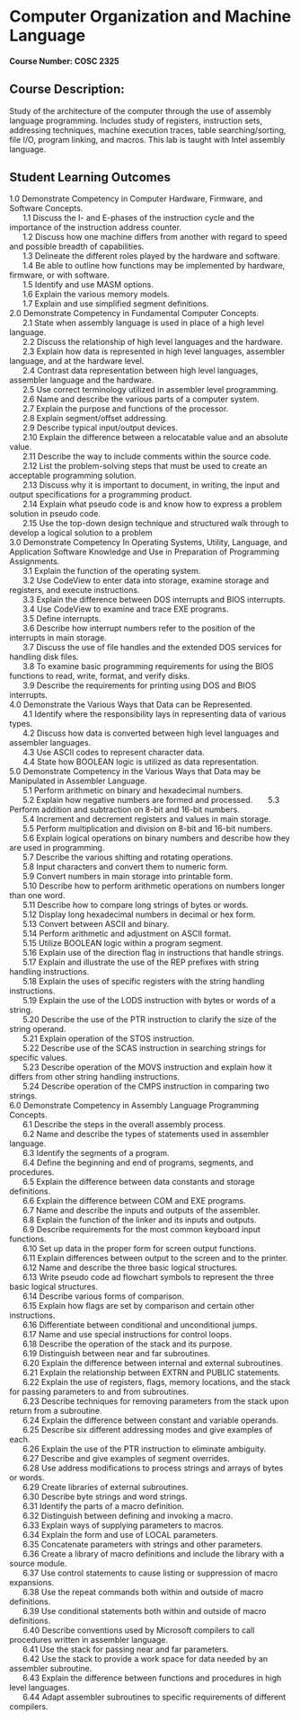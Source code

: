 # Computer Organization and Machine Language
#### Course Number: COSC 2325

## Course Description:
Study of the architecture of the computer through the use of assembly language programming. Includes study of registers, instruction sets, addressing techniques, machine execution traces, table searching/sorting, file I/O, program linking, and macros. This lab is taught with Intel assembly language.

## Student Learning Outcomes
1.0	Demonstrate Competency in Computer Hardware, Firmware, and Software Concepts.  
    &nbsp;&nbsp;&nbsp;&nbsp;&nbsp;&nbsp;1.1 Discuss the I- and E-phases of the instruction cycle and the importance of the instruction address counter.  
    &nbsp;&nbsp;&nbsp;&nbsp;&nbsp;&nbsp;1.2 Discuss how one machine differs from another with regard to speed and possible breadth of capabilities.  
    &nbsp;&nbsp;&nbsp;&nbsp;&nbsp;&nbsp;1.3 Delineate the different roles played by the hardware and software.  
    &nbsp;&nbsp;&nbsp;&nbsp;&nbsp;&nbsp;1.4 Be able to outline how functions may be implemented by hardware, firmware, or with software.  
    &nbsp;&nbsp;&nbsp;&nbsp;&nbsp;&nbsp;1.5 Identify and use MASM options.  
    &nbsp;&nbsp;&nbsp;&nbsp;&nbsp;&nbsp;1.6 Explain the various memory models.  
    &nbsp;&nbsp;&nbsp;&nbsp;&nbsp;&nbsp;1.7 Explain and use simplified segment definitions.  
2.0 Demonstrate Competency in Fundamental Computer Concepts.  
    &nbsp;&nbsp;&nbsp;&nbsp;&nbsp;&nbsp;2.1 State when assembly language is used in place of a high level language.  
    &nbsp;&nbsp;&nbsp;&nbsp;&nbsp;&nbsp;2.2 Discuss the relationship of high level languages and the hardware.  
    &nbsp;&nbsp;&nbsp;&nbsp;&nbsp;&nbsp;2.3 Explain how data is represented in high level languages, assembler language, and at the hardware level.  
    &nbsp;&nbsp;&nbsp;&nbsp;&nbsp;&nbsp;2.4 Contrast data representation between high level languages, assembler language and the hardware.  
    &nbsp;&nbsp;&nbsp;&nbsp;&nbsp;&nbsp;2.5 Use correct terminology utilized in assembler level programming.  
    &nbsp;&nbsp;&nbsp;&nbsp;&nbsp;&nbsp;2.6 Name and describe the various parts of a computer system.  
    &nbsp;&nbsp;&nbsp;&nbsp;&nbsp;&nbsp;2.7 Explain the purpose and functions of the processor.  
    &nbsp;&nbsp;&nbsp;&nbsp;&nbsp;&nbsp;2.8 Explain segment/offset addressing.  
    &nbsp;&nbsp;&nbsp;&nbsp;&nbsp;&nbsp;2.9 Describe typical input/output devices.  
    &nbsp;&nbsp;&nbsp;&nbsp;&nbsp;&nbsp;2.10 Explain the difference between a relocatable value and an absolute value.  
    &nbsp;&nbsp;&nbsp;&nbsp;&nbsp;&nbsp;2.11 Describe the way to include comments within the source code.  
    &nbsp;&nbsp;&nbsp;&nbsp;&nbsp;&nbsp;2.12 List the problem-solving steps that must be used to create an acceptable programming solution.  
    &nbsp;&nbsp;&nbsp;&nbsp;&nbsp;&nbsp;2.13 Discuss why it is important to document, in writing, the input and output specifications for a programming product.  
    &nbsp;&nbsp;&nbsp;&nbsp;&nbsp;&nbsp;2.14 Explain what pseudo code is and know how to express a problem solution in pseudo code.  
    &nbsp;&nbsp;&nbsp;&nbsp;&nbsp;&nbsp;2.15 Use the top-down design technique and structured walk through to develop a logical solution to a problem  
3.0 Demonstrate Competency In Operating Systems, Utility, Language, and Application Software Knowledge and Use in Preparation of Programming Assignments.  
    &nbsp;&nbsp;&nbsp;&nbsp;&nbsp;&nbsp;3.1 Explain the function of the operating system.  
    &nbsp;&nbsp;&nbsp;&nbsp;&nbsp;&nbsp;3.2 Use CodeView to enter data into storage, examine storage and registers, and execute instructions.  
    &nbsp;&nbsp;&nbsp;&nbsp;&nbsp;&nbsp;3.3 Explain the difference between DOS interrupts and BIOS interrupts.  
    &nbsp;&nbsp;&nbsp;&nbsp;&nbsp;&nbsp;3.4 Use CodeView to examine and trace EXE programs.  
    &nbsp;&nbsp;&nbsp;&nbsp;&nbsp;&nbsp;3.5 Define interrupts.  
    &nbsp;&nbsp;&nbsp;&nbsp;&nbsp;&nbsp;3.6 Describe how interrupt numbers refer to the position of the interrupts in main storage.  
    &nbsp;&nbsp;&nbsp;&nbsp;&nbsp;&nbsp;3.7 Discuss the use of file handles and the extended DOS services for handling disk files.  
    &nbsp;&nbsp;&nbsp;&nbsp;&nbsp;&nbsp;3.8 To examine basic programming requirements for using the BIOS functions to read, write, format, and verify disks.  
    &nbsp;&nbsp;&nbsp;&nbsp;&nbsp;&nbsp;3.9 Describe the requirements for printing using DOS and BIOS interrupts.  
4.0 Demonstrate the Various Ways that Data can be Represented.  
    &nbsp;&nbsp;&nbsp;&nbsp;&nbsp;&nbsp;4.1 Identify where the responsibility lays in representing data of various types.  
    &nbsp;&nbsp;&nbsp;&nbsp;&nbsp;&nbsp;4.2 Discuss how data is converted between high level languages and assembler languages.  
    &nbsp;&nbsp;&nbsp;&nbsp;&nbsp;&nbsp;4.3 Use ASCII codes to represent character data.  
    &nbsp;&nbsp;&nbsp;&nbsp;&nbsp;&nbsp;4.4 State how BOOLEAN logic is utilized as data representation.  
5.0 Demonstrate Competency in the Various Ways that Data may be Manipulated in Assembler Language.  
    &nbsp;&nbsp;&nbsp;&nbsp;&nbsp;&nbsp;5.1 Perform arithmetic on binary and hexadecimal numbers.  
    &nbsp;&nbsp;&nbsp;&nbsp;&nbsp;&nbsp;5.2 Explain how negative numbers are formed and processed.
    &nbsp;&nbsp;&nbsp;&nbsp;&nbsp;&nbsp;5.3 Perform addition and subtraction on 8-bit and 16-bit numbers.  
    &nbsp;&nbsp;&nbsp;&nbsp;&nbsp;&nbsp;5.4 Increment and decrement registers and values in main storage.  
    &nbsp;&nbsp;&nbsp;&nbsp;&nbsp;&nbsp;5.5 Perform multiplication and division on 8-bit and 16-bit numbers.  
    &nbsp;&nbsp;&nbsp;&nbsp;&nbsp;&nbsp;5.6 Explain logical operations on binary numbers and describe how they are used in programming.  
    &nbsp;&nbsp;&nbsp;&nbsp;&nbsp;&nbsp;5.7 Describe the various shifting and rotating operations.  
    &nbsp;&nbsp;&nbsp;&nbsp;&nbsp;&nbsp;5.8 Input characters and convert them to numeric form.  
    &nbsp;&nbsp;&nbsp;&nbsp;&nbsp;&nbsp;5.9 Convert numbers in main storage into printable form.  
    &nbsp;&nbsp;&nbsp;&nbsp;&nbsp;&nbsp;5.10 Describe how to perform arithmetic operations on numbers longer than one word.  
    &nbsp;&nbsp;&nbsp;&nbsp;&nbsp;&nbsp;5.11 Describe how to compare long strings of bytes or words.  
    &nbsp;&nbsp;&nbsp;&nbsp;&nbsp;&nbsp;5.12 Display long hexadecimal numbers in decimal or hex form.  
    &nbsp;&nbsp;&nbsp;&nbsp;&nbsp;&nbsp;5.13 Convert between ASCII and binary.  
    &nbsp;&nbsp;&nbsp;&nbsp;&nbsp;&nbsp;5.14 Perform arithmetic and adjustment on ASCII format.  
    &nbsp;&nbsp;&nbsp;&nbsp;&nbsp;&nbsp;5.15 Utilize BOOLEAN logic within a program segment.  
    &nbsp;&nbsp;&nbsp;&nbsp;&nbsp;&nbsp;5.16 Explain use of the direction flag in instructions that handle strings.  
    &nbsp;&nbsp;&nbsp;&nbsp;&nbsp;&nbsp;5.17 Explain and illustrate the use of the REP prefixes with string handling instructions.  
    &nbsp;&nbsp;&nbsp;&nbsp;&nbsp;&nbsp;5.18 Explain the uses of specific registers with the string handling instructions.  
    &nbsp;&nbsp;&nbsp;&nbsp;&nbsp;&nbsp;5.19 Explain the use of the LODS instruction with bytes or words of a string.  
    &nbsp;&nbsp;&nbsp;&nbsp;&nbsp;&nbsp;5.20 Describe the use of the PTR instruction to clarify the size of the string operand.  
    &nbsp;&nbsp;&nbsp;&nbsp;&nbsp;&nbsp;5.21 Explain operation of the STOS instruction.  
    &nbsp;&nbsp;&nbsp;&nbsp;&nbsp;&nbsp;5.22 Describe use of the SCAS instruction in searching strings for specific values.  
    &nbsp;&nbsp;&nbsp;&nbsp;&nbsp;&nbsp;5.23 Describe operation of the MOVS instruction and explain how it differs from other string handling instructions.  
    &nbsp;&nbsp;&nbsp;&nbsp;&nbsp;&nbsp;5.24 Describe operation of the CMPS instruction in comparing two strings.  
6.0 Demonstrate Competency in Assembly Language Programming Concepts.  
    &nbsp;&nbsp;&nbsp;&nbsp;&nbsp;&nbsp;6.1 Describe the steps in the overall assembly process.  
    &nbsp;&nbsp;&nbsp;&nbsp;&nbsp;&nbsp;6.2 Name and describe the types of statements used in assembler language.  
    &nbsp;&nbsp;&nbsp;&nbsp;&nbsp;&nbsp;6.3 Identify the segments of a program.  
    &nbsp;&nbsp;&nbsp;&nbsp;&nbsp;&nbsp;6.4 Define the beginning and end of programs, segments, and procedures.  
    &nbsp;&nbsp;&nbsp;&nbsp;&nbsp;&nbsp;6.5 Explain the difference between data constants and storage definitions.  
    &nbsp;&nbsp;&nbsp;&nbsp;&nbsp;&nbsp;6.6 Explain the difference between COM and EXE programs.  
    &nbsp;&nbsp;&nbsp;&nbsp;&nbsp;&nbsp;6.7 Name and describe the inputs and outputs of the assembler.  
    &nbsp;&nbsp;&nbsp;&nbsp;&nbsp;&nbsp;6.8 Explain the function of the linker and its inputs and outputs.  
    &nbsp;&nbsp;&nbsp;&nbsp;&nbsp;&nbsp;6.9 Describe requirements for the most common keyboard input functions.  
    &nbsp;&nbsp;&nbsp;&nbsp;&nbsp;&nbsp;6.10 Set up data in the proper form for screen output functions.  
    &nbsp;&nbsp;&nbsp;&nbsp;&nbsp;&nbsp;6.11 Explain differences between output to the screen and to the printer.  
    &nbsp;&nbsp;&nbsp;&nbsp;&nbsp;&nbsp;6.12 Name and describe the three basic logical structures.  
    &nbsp;&nbsp;&nbsp;&nbsp;&nbsp;&nbsp;6.13 Write pseudo code ad flowchart symbols to represent the three basic logical structures.  
    &nbsp;&nbsp;&nbsp;&nbsp;&nbsp;&nbsp;6.14 Describe various forms of comparison.  
    &nbsp;&nbsp;&nbsp;&nbsp;&nbsp;&nbsp;6.15 Explain how flags are set by comparison and certain other instructions.  
    &nbsp;&nbsp;&nbsp;&nbsp;&nbsp;&nbsp;6.16 Differentiate between conditional and unconditional jumps.  
    &nbsp;&nbsp;&nbsp;&nbsp;&nbsp;&nbsp;6.17 Name and use special instructions for control loops.  
    &nbsp;&nbsp;&nbsp;&nbsp;&nbsp;&nbsp;6.18 Describe the operation of the stack and its purpose.  
    &nbsp;&nbsp;&nbsp;&nbsp;&nbsp;&nbsp;6.19 Distinguish between near and far subroutines.  
    &nbsp;&nbsp;&nbsp;&nbsp;&nbsp;&nbsp;6.20 Explain the difference between internal and external subroutines.  
    &nbsp;&nbsp;&nbsp;&nbsp;&nbsp;&nbsp;6.21 Explain the relationship between EXTRN and PUBLIC statements.  
    &nbsp;&nbsp;&nbsp;&nbsp;&nbsp;&nbsp;6.22 Explain the use of registers, flags, memory locations, and the stack for passing parameters to and from subroutines.  
    &nbsp;&nbsp;&nbsp;&nbsp;&nbsp;&nbsp;6.23 Describe techniques for removing parameters from the stack upon return from a subroutine.  
    &nbsp;&nbsp;&nbsp;&nbsp;&nbsp;&nbsp;6.24 Explain the difference between constant and variable operands.  
    &nbsp;&nbsp;&nbsp;&nbsp;&nbsp;&nbsp;6.25 Describe six different addressing modes and give examples of each.  
    &nbsp;&nbsp;&nbsp;&nbsp;&nbsp;&nbsp;6.26 Explain the use of the PTR instruction to eliminate ambiguity.  
    &nbsp;&nbsp;&nbsp;&nbsp;&nbsp;&nbsp;6.27 Describe and give examples of segment overrides.  
    &nbsp;&nbsp;&nbsp;&nbsp;&nbsp;&nbsp;6.28 Use address modifications to process strings and arrays of bytes or words.  
    &nbsp;&nbsp;&nbsp;&nbsp;&nbsp;&nbsp;6.29 Create libraries of external subroutines.  
    &nbsp;&nbsp;&nbsp;&nbsp;&nbsp;&nbsp;6.30 Describe byte strings and word strings.  
    &nbsp;&nbsp;&nbsp;&nbsp;&nbsp;&nbsp;6.31 Identify the parts of a macro definition.  
    &nbsp;&nbsp;&nbsp;&nbsp;&nbsp;&nbsp;6.32 Distinguish between defining and invoking a macro.  
    &nbsp;&nbsp;&nbsp;&nbsp;&nbsp;&nbsp;6.33 Explain ways of supplying parameters to macros.  
    &nbsp;&nbsp;&nbsp;&nbsp;&nbsp;&nbsp;6.34 Explain the form and use of LOCAL parameters.  
    &nbsp;&nbsp;&nbsp;&nbsp;&nbsp;&nbsp;6.35 Concatenate parameters with strings and other parameters.  
    &nbsp;&nbsp;&nbsp;&nbsp;&nbsp;&nbsp;6.36 Create a library of macro definitions and include the library with a source module.  
    &nbsp;&nbsp;&nbsp;&nbsp;&nbsp;&nbsp;6.37 Use control statements to cause listing or suppression of macro expansions.  
    &nbsp;&nbsp;&nbsp;&nbsp;&nbsp;&nbsp;6.38 Use the repeat commands both within and outside of macro definitions.  
    &nbsp;&nbsp;&nbsp;&nbsp;&nbsp;&nbsp;6.39 Use conditional statements both within and outside of macro definitions.  
    &nbsp;&nbsp;&nbsp;&nbsp;&nbsp;&nbsp;6.40 Describe conventions used by Microsoft compilers to call procedures written in assembler language.  
    &nbsp;&nbsp;&nbsp;&nbsp;&nbsp;&nbsp;6.41 Use the stack for passing near and far parameters.  
    &nbsp;&nbsp;&nbsp;&nbsp;&nbsp;&nbsp;6.42 Use the stack to provide a work space for data needed by an assembler subroutine.  
    &nbsp;&nbsp;&nbsp;&nbsp;&nbsp;&nbsp;6.43 Explain the difference between functions and procedures in high level languages.  
    &nbsp;&nbsp;&nbsp;&nbsp;&nbsp;&nbsp;6.44 Adapt assembler subroutines to specific requirements of different compilers.  